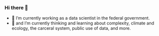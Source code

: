 ### Hi there 👋

- 🔭 I’m currently working as a data scientist in the federal government. 
- 🌱 and I’m currently thinking and learning about complexity, climate and ecology, the carceral system, public use of data, and more.
